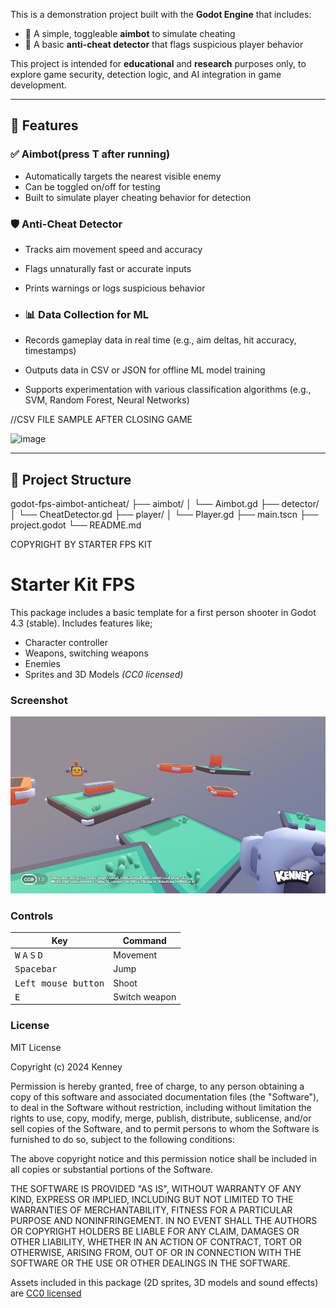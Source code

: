 This is a demonstration project built with the **Godot Engine** that includes:
- 🔫 A simple, toggleable **aimbot** to simulate cheating
- 🧠 A basic **anti-cheat detector** that flags suspicious player behavior

This project is intended for **educational** and **research** purposes only, to explore game security, detection logic, and AI integration in game development.

---

## 🚀 Features

### ✅ Aimbot(press T after running)
- Automatically targets the nearest visible enemy
- Can be toggled on/off for testing
- Built to simulate player cheating behavior for detection

### 🛡️ Anti-Cheat Detector
- Tracks aim movement speed and accuracy
- Flags unnaturally fast or accurate inputs
- Prints warnings or logs suspicious behavior

- ### 📊 Data Collection for ML
- Records gameplay data in real time (e.g., aim deltas, hit accuracy, timestamps)
- Outputs data in CSV or JSON for offline ML model training
- Supports experimentation with various classification algorithms (e.g., SVM, Random Forest, Neural Networks)


//CSV FILE SAMPLE AFTER CLOSING GAME

<img width="873" alt="image" src="https://github.com/user-attachments/assets/dfc6cf4c-5d32-4423-8745-f71ca02639bd" />

---

## 📂 Project Structure

godot-fps-aimbot-anticheat/
├── aimbot/
│   └── Aimbot.gd
├── detector/
│   └── CheatDetector.gd
├── player/
│   └── Player.gd
├── main.tscn
├── project.godot
└── README.md





COPYRIGHT BY STARTER FPS KIT

# Starter Kit FPS

This package includes a basic template for a first person shooter in Godot 4.3 (stable). Includes features like;

- Character controller
- Weapons, switching weapons
- Enemies
- Sprites and 3D Models _(CC0 licensed)_

### Screenshot

<p align="center"><img src="screenshots/screenshot.png"/></p>

### Controls

| Key | Command |
| --- | --- |
| <kbd>W</kbd> <kbd>A</kbd> <kbd>S</kbd> <kbd>D</kbd> | Movement |
| <kbd>Spacebar</kbd> | Jump |
| <kbd>Left mouse button</kbd> | Shoot |
| <kbd>E</kbd> | Switch weapon |

### License

MIT License

Copyright (c) 2024 Kenney

Permission is hereby granted, free of charge, to any person obtaining a copy of this software and associated documentation files (the "Software"), to deal in the Software without restriction, including without limitation the rights to use, copy, modify, merge, publish, distribute, sublicense, and/or sell copies of the Software, and to permit persons to whom the Software is furnished to do so, subject to the following conditions:

The above copyright notice and this permission notice shall be included in all copies or substantial portions of the Software.

THE SOFTWARE IS PROVIDED "AS IS", WITHOUT WARRANTY OF ANY KIND, EXPRESS OR IMPLIED, INCLUDING BUT NOT LIMITED TO THE WARRANTIES OF MERCHANTABILITY, FITNESS FOR A PARTICULAR PURPOSE AND NONINFRINGEMENT. IN NO EVENT SHALL THE AUTHORS OR COPYRIGHT HOLDERS BE LIABLE FOR ANY CLAIM, DAMAGES OR OTHER LIABILITY, WHETHER IN AN ACTION OF CONTRACT, TORT OR OTHERWISE, ARISING FROM, OUT OF OR IN CONNECTION WITH THE SOFTWARE OR THE USE OR OTHER DEALINGS IN THE SOFTWARE.

Assets included in this package (2D sprites, 3D models and sound effects) are [CC0 licensed](https://creativecommons.org/publicdomain/zero/1.0/)



